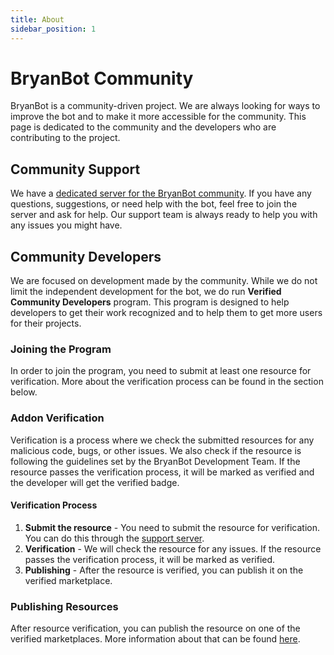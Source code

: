 ```yaml
---
title: About
sidebar_position: 1
---
```


# BryanBot Community
BryanBot is a community-driven project. We are always looking for ways to improve the bot and to make it more accessible for the community. This page is dedicated to the community and the developers who are contributing to the project.

## Community Support
We have a [dedicated server for the BryanBot community](https://discord.gg/GvyuDDFeZU). If you have any questions, suggestions, or need help with the bot, feel free to join the server and ask for help. Our support team is always ready to help you with any issues you might have.

## Community Developers
We are focused on development made by the community. While we do not limit the independent development for the bot, we do run **Verified Community Developers** program. This program is designed to help developers to get their work recognized and to help them to get more users for their projects.

### Joining the Program
In order to join the program, you need to submit at least one resource for verification. More about the verification process can be found in the section below.

### Addon Verification
Verification is a process where we check the submitted resources for any malicious code, bugs, or other issues. We also check if the resource is following the guidelines set by the BryanBot Development Team. If the resource passes the verification process, it will be marked as verified and the developer will get the verified badge.

#### Verification Process
1. **Submit the resource** - You need to submit the resource for verification. You can do this through the [support server](https://discord.gg/GvyuDDFeZU).
2. **Verification** - We will check the resource for any issues. If the resource passes the verification process, it will be marked as verified.
3. **Publishing** - After the resource is verified, you can publish it on the verified marketplace.

### Publishing Resources
After resource verification, you can publish the resource on one of the verified marketplaces. More information about that can be found [here](/docs/community/marketplaces).